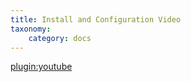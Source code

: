 ```yaml
---
title: Install and Configuration Video
taxonomy:
    category: docs
---
```


[plugin:youtube](https://www.youtube.com/watch?v=He-Ut2rwU8g)
